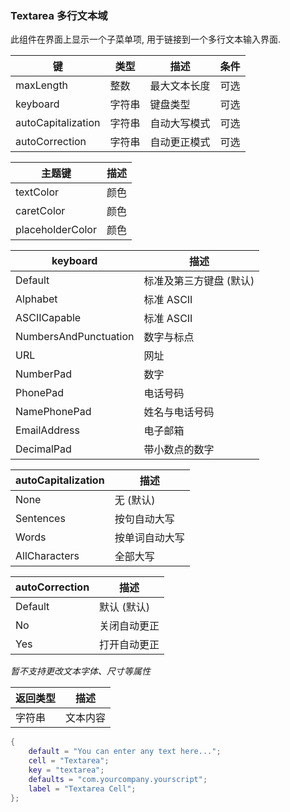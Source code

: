 ### Textarea 多行文本域


此组件在界面上显示一个子菜单项, 用于链接到一个多行文本输入界面. 


|   键   |   类型   |   描述   |   条件   |
|--------|----------|----------|----------|
|maxLength|整数|最大文本长度|可选|
|keyboard|字符串|键盘类型|可选|
|autoCapitalization|字符串|自动大写模式|可选|
|autoCorrection|字符串|自动更正模式|可选|


|  主题键  |  描述  |
|----------|--------|
|textColor|颜色|文字颜色|
|caretColor|颜色|光标颜色|
|placeholderColor|颜色|占位符颜色|


| keyboard | 描述 |
|--------|------|
|Default|标准及第三方键盘 (默认)|
|Alphabet|标准 ASCII|
|ASCIICapable|标准 ASCII|
|NumbersAndPunctuation|数字与标点|
|URL|网址|
|NumberPad|数字|
|PhonePad|电话号码|
|NamePhonePad|姓名与电话号码|
|EmailAddress|电子邮箱|
|DecimalPad|带小数点的数字|


| autoCapitalization | 描述 |
|--------|------|
|None|无 (默认)|
|Sentences|按句自动大写|
|Words|按单词自动大写|
|AllCharacters|全部大写|


| autoCorrection | 描述 |
|--------|------|
|Default|默认 (默认)|
|No|关闭自动更正|
|Yes|打开自动更正|


*暂不支持更改文本字体、尺寸等属性*


|   返回类型   |   描述   |
|--------------|----------|
|字符串|文本内容|


``` lua
{
    default = "You can enter any text here...";
    cell = "Textarea";
    key = "textarea";
    defaults = "com.yourcompany.yourscript";
    label = "Textarea Cell";
};
```

